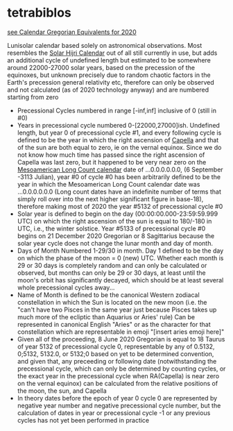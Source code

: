 # tetrabiblos
[see Calendar Gregorian Equivalents for 2020](https://github.com/paulyc/tetrabiblos/blob/flockleader/printable/tetrabiblos-bw.pdf)

Lunisolar calendar based solely on astronomical observations. Most resembles the [Solar Hijri 
Calendar](https://en.wikipedia.org/wiki/Solar_Hijri_calendar) out of all still currently in use, 
but adds an additional cycle of undefined length but estimated to be somewhere around 22000-27000 
solar years, based on the precession of the equinoxes, but unknown precisely due to random chaotic 
factors in the Earth's precession general relativity etc, therefore can only be observed and not 
calculated (as of 2020 technology anyway)  and are numbered starting from zero
* Precessional Cycles numbered in range [-inf,inf] inclusive of 0 (still in #0)
* Years in precessional cycle numbered 0-[22000,27000]ish. Undefined length, but year 0 of 
precessional cycle #1, and every following cycle is defined to be the year in which the right 
ascension of [Capella](https://en.wikipedia.org/wiki/Capella) and that of the sun are both equal to 
zero, ie on the vernal equinox. Since we do not know how much time has passed since the right 
ascension of Capella was last zero, but it happened to be very near zero on the [Mesoamerican Long 
Count calendar](https://en.wikipedia.org/wiki/Mesoamerican_Long_Count_calendar) date of 
...0.0.0.0.0.0, (6 September -3113 Julian), year #0 of cycle #0 has been arbitrarily defined to be 
the year in which the Mesoamerican Long Count calendar date was ...0.0.0.0.0.0 (Long count dates 
have an indefinite number of terms that simply roll over into the next higher significant figure in 
base-18), therefore making most of 2020 the year #5132 of precessional cycle #0
* Solar year is defined to begin on the day (00:00:00.000-23:59:59.999 UTC) on which the right 
ascension of the sun is equal to 180/-180 in UTC, i.e., the winter solstice. Year #5133 of 
precessional cycle #0 begins on 21 December 2020 Gregorian or 8 Sagittarius because the solar year 
cycle does not change the lunar month and day of month.
* Days of Month Numbered 1-29/30 in month. Day 1 defined to be the day on which the phase of the 
moon = 0 (new) UTC. Whether each month is 29 or 30 days is completely random and can only be 
calculated or observed, but months can only be 29 or 30 days, at least until the moon's orbit has 
significantly decayed, which should be at least several whole precessional cycles away...
* Name of Month is defined to be the canonical Western zodiacal constellation in which the Sun is 
located on the new moon (i.e. the "can't have two Pisces in the same year just because Pisces takes 
up much more of the ecliptic than Aquarius or Aries' rule) Can be represented in canonical English 
"Aries" or as the character for that constellation which are representable in emoji "[insert aries 
emoji here]"
* Given all of the proceeding, 8 June 2020 Gregorian is equal to 18 Taurus of year 5132 of 
precessional cycle 0, representable by any of 0.5132, 0;5132, 5132.0, or 5132;0 based on yet to be 
determined convention, and given that, any preceeding or following date (notwithstanding the 
precessional cycle, which can only be determined by counting cycles, or the exact year in the 
precessional cycle when RA(Capella) is near zero on the vernal equinox) can be calculated from the 
relative positions of the moon, the sun, and Capella
* In theory dates before the epoch of year 0 cycle 0 are represented by negative year number and 
negative precessional cycle number, but the calculation of dates in year or precessional cycle -1 
or any previous cycles has not yet been performed in practice
